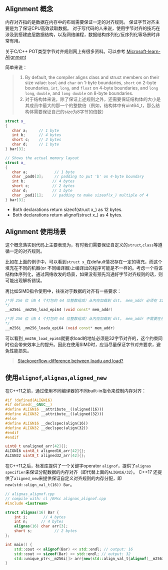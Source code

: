 ## Alignment 概念
内存对齐指的是数据在内存中的布局需要保证一定的对齐规则。
保证字节对齐主要是为了保证CPU高效读取数据。
对于写代码的人来说，使用字节对齐的技巧在涉及到搭建底层数据结构，以及网络编程，数据结构序列化/反序列化等场景时非常有用。

关于C/C++ POT类型字节对齐规则网上有很多资料。可以参考
[Microsoft-learn-Alignment](https://learn.microsoft.com/en-us/cpp/cpp/alignment-cpp-declarations?view=msvc-170)

简单来说：
> 1. By default, the compiler aligns class and struct members on their size value: `bool` and `char` on 1-byte boundaries, `short` on 2-byte boundaries, `int`, `long`, and `float` on 4-byte boundaries, and `long long`, `double`, and `long double` on 8-byte boundaries.
> 2. 对于结构体来说，除了保证上述规则之外，还需要保证结构体的大小是其成员中最大的那一个的整数倍（例如，结构体中有uint64_t，那么结构体需要保证自己的size为8字节的倍数）

```C++
struct x_
{
   char a;     // 1 byte
   int b;      // 4 bytes
   short c;    // 2 bytes
   char d;     // 1 byte
} bar[3];

// Shows the actual memory layout
struct x_
{
   char a;            // 1 byte
   char _pad0[3];     // padding to put 'b' on 4-byte boundary
   int b;            // 4 bytes
   short c;          // 2 bytes
   char d;           // 1 byte
   char _pad1[1];    // padding to make sizeof(x_) multiple of 4
} bar[3];
```
- Both declarations return sizeof(struct x_) as 12 bytes.
- Both declarations return alignof(struct x_) as 4 bytes.

## Alignment 使用场景
这个概念落实到代码上主要表现为，有时我们需要保证自定义的`struct`,`class`等遵循一定的对齐规则。

比如在上面的例子中，可以看到`struct x_`在default情况存在一定的填充，而这个填充在不同的机器(or 不同编译器)上编译出的程序可能是不一样的。考虑一个将该结构体序列化，通过网络收发的场景，如果没有预先沟通好字节对齐规则的话，则可能出现解析错误。

再比如SIMD指令使用中，往往对于数据的对齐有一些要求：
```c++
/*将 256 位（由 4 个打包的 64 位整数组成）从内存加载到 dst。 mem_addr 必须在 32 字节边界上对齐，否则可能会生成一般保护异常。
*/
__m256i _mm256_load_epi64 (void const* mem_addr)

/*将 256 位（由 4 个打包的 64 位整数组成）从内存加载到 dst。 mem_addr 不需要在任何特定边界上对齐。
*/
__m256i _mm256_loadu_epi64 (void const* mem_addr)

```
可以看到`_mm256_load_epi64`就要求load的地址必须是32字节对齐的，这个约束同时也会带来效率上的提升。因此在使用SIMD时，应当尽量保证字节对齐要求，避免性能损失。
> [Stackoverflow-difference between loadu and load?](https://stackoverflow.com/questions/15964367/what-is-the-difference-between-loadu-and-load)

## 使用`alignof`,`alignas`,`aligned_new`
在C++11之前，通过使用不同编译器的不同built-in指令来控制内存对齐：
```c++
#if !defined(ALIGN16)
#if defined(__GNUC__)
#define ALIGN16 __attribute__((aligned(16)))
#define ALIGN32 __attribute__((aligned(32)))
#else
#define ALIGN16 __declspec(align(16))
#define ALIGN32 __declspec(align(32))
#endif
#endif

uint8_t unaligned_arr[42]{};
ALIGN16 uint8_t aligned16_arr[42]{};
ALIGN32 uint8_t aligned32_arr[42]{};
```
在C++11之后，标准库提供了一个关键字operator `alignof`，提供了`alignas specifier`来保证分配数据的内存对齐（即代替上面的`ALIGN16/32`）。
C++17 还提供了`aligned_new`来提供保证自定义对齐规则的内存分配，即`new(std::align_val_t(16)) Bar`。
```C++
// alignas_alignof.cpp
// compile with: cl /EHsc alignas_alignof.cpp
#include <iostream>

struct alignas(16) Bar {
    int i;       // 4 bytes
    int n;      // 4 bytes
    alignas(16) char arr[3];
    short s;          // 2 bytes
};

int main() {
    std::cout << alignof(Bar) << std::endl; // output: 16
    std::cout << sizeof(Bar) << std::endl; // output: 32
    std::unique_ptr<__m256i[]> arr{new(std::align_val_t{alignof(__m256i)}) __m256i[32]}; // aligned new
}
```
